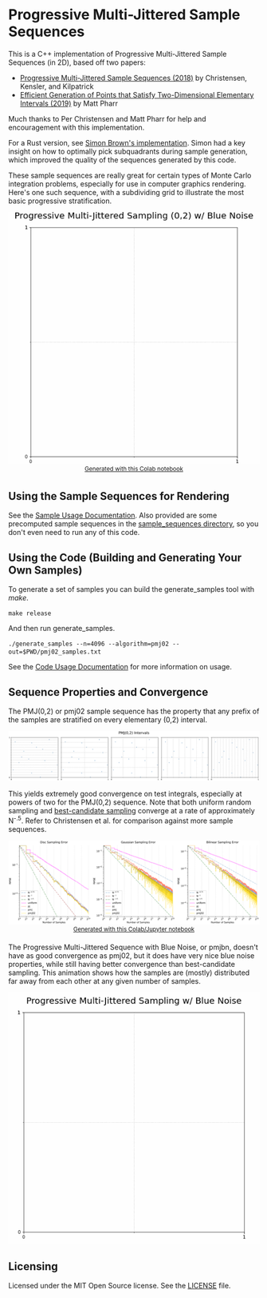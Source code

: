 # Progressive Multi-Jittered Sample Sequences

This is a C++ implementation of Progressive Multi-Jittered Sample Sequences (in 2D), based off two papers:

* [Progressive Multi-Jittered Sample Sequences (2018)](https://graphics.pixar.com/library/ProgressiveMultiJitteredSampling/paper.pdf) by Christensen, Kensler, and Kilpatrick
* [Efficient Generation of Points that Satisfy
Two-Dimensional Elementary Intervals (2019)](http://jcgt.org/published/0008/01/04/) by Matt Pharr

Much thanks to Per Christensen and Matt Pharr for help and encouragement with this implementation. 

For a Rust version, see [Simon Brown's implementation](https://github.com/sjb3d/pmj). Simon had a key insight on how to optimally pick subquadrants during sample generation, which improved the quality of the sequences generated by this code.

These sample sequences are really great for certain types of Monte Carlo integration problems, especially for use in computer graphics rendering. Here's one such sequence, with a subdividing grid to illustrate the most basic progressive stratification.

<p align="center">
<img src='https://github.com/Andrew-Helmer/pmj-cpp/blob/master/docs/pmj02bn.gif'><br>
<sup><a href="https://colab.research.google.com/github/Andrew-Helmer/pmj-cpp/blob/master/analyses/PMJ_Visualizations.ipynb">Generated with this Colab notebook</a></sup>
</p>

## Using the Sample Sequences for Rendering

See the [Sample Usage Documentation](docs/sample_usage.md). Also provided are some precomputed sample sequences in the [sample_sequences directory](/sample_sequences), so you don't even need to run any of this code.

## Using the Code (Building and Generating Your Own Samples)

To generate a set of samples you can build the generate_samples tool with *make*.

<pre><code>make release</code></pre>

And then run generate_samples.

<pre><code>./generate_samples --n=4096 --algorithm=pmj02 --out=$PWD/pmj02_samples.txt</code></pre>

See the [Code Usage Documentation](docs/code_usage.md) for more information on usage.

## Sequence Properties and Convergence

The PMJ(0,2) or pmj02 sample sequence has the property that any prefix of the samples are stratified on every elementary (0,2) interval.

<p align="center">
<img src='https://github.com/Andrew-Helmer/pmj-cpp/blob/master/docs/pmj02_intervals.svg'>
</p>

This yields extremely good convergence on test integrals, especially at powers of two for the PMJ(0,2) sequence. Note that both uniform random sampling and [best-candidate sampling](http://www.pbr-book.org/3ed-2018/Sampling_and_Reconstruction/Maximized_Minimal_Distance_Sampler.html) converge at a rate of approximately N<sup>-.5</sup>. Refer to Christensen et al. for comparison against more sample sequences.

<p align="center">
  <img src='https://github.com/Andrew-Helmer/pmj-cpp/blob/master/docs/error_analysis.svg'><br>
  <sup><a href="https://github.com/Andrew-Helmer/pmj-cpp/blob/master/analyses/PMJ(0%2C2)_Error_Analysis.ipynb">Generated with this Colab/Jupyter notebook</a></sup>
</p>

The Progressive Multi-Jittered Sequence with Blue Noise, or pmjbn, doesn't have as good convergence as pmj02, but it does have very nice blue noise properties, while still having better convergence than best-candidate sampling. This animation shows how the samples are (mostly) distributed far away from each other at any given number of samples.

<p align="center">
<img src='https://github.com/Andrew-Helmer/pmj-cpp/blob/master/docs/pmjbn.gif'>
</p>

## Licensing

Licensed under the MIT Open Source license. See the [LICENSE](/LICENSE) file.
